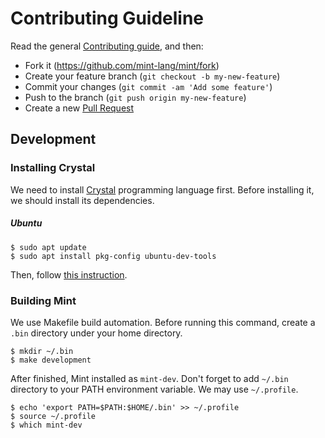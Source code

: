 # Contributing Guideline

Read the general [Contributing guide][1], and then:

- Fork it (<https://github.com/mint-lang/mint/fork>)
- Create your feature branch (`git checkout -b my-new-feature`)
- Commit your changes (`git commit -am 'Add some feature'`)
- Push to the branch (`git push origin my-new-feature`)
- Create a new [Pull Request](https://github.com/mint-lang/mint/pulls)

[1]: https://github.com/crystal-lang/crystal/blob/master/CONTRIBUTING.md

## Development

### Installing Crystal

We need to install [Crystal](https://crystal-lang.org/) programming language
first. Before installing it, we should install its dependencies.

##### Ubuntu

```
$ sudo apt update
$ sudo apt install pkg-config ubuntu-dev-tools
```

Then, follow [this instruction][2].

[2]: https://crystal-lang.org/docs/installation/on_debian_and_ubuntu.html

### Building Mint

We use Makefile build automation. Before running this command, create a
`.bin` directory under your home directory.

```
$ mkdir ~/.bin
$ make development
```

After finished, Mint installed as `mint-dev`. Don't forget to add `~/.bin`
directory to your PATH environment variable. We may use `~/.profile`.

```
$ echo 'export PATH=$PATH:$HOME/.bin' >> ~/.profile
$ source ~/.profile
$ which mint-dev
```
